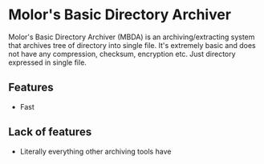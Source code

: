 # Molor's Basic Directory Archiver

Molor's Basic Directory Archiver (MBDA) is an archiving/extracting system that archives tree of directory into single file.
It's extremely basic and does not have any compression, checksum, encryption etc. Just directory expressed in single file.

## Features
* Fast

## Lack of features
* Literally everything other archiving tools have
